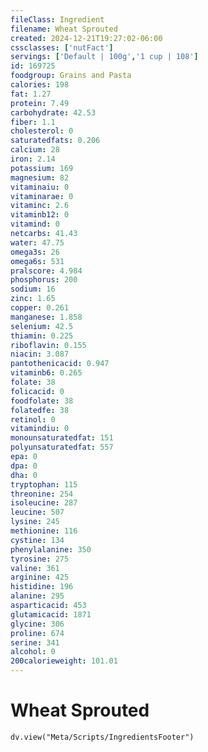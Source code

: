 ```yaml
---
fileClass: Ingredient
filename: Wheat Sprouted
created: 2024-12-21T19:27:02-06:00
cssclasses: ['nutFact']
servings: ['Default | 100g','1 cup | 108']
id: 169725
foodgroup: Grains and Pasta
calories: 198
fat: 1.27
protein: 7.49
carbohydrate: 42.53
fiber: 1.1
cholesterol: 0
saturatedfats: 0.206
calcium: 28
iron: 2.14
potassium: 169
magnesium: 82
vitaminaiu: 0
vitaminarae: 0
vitaminc: 2.6
vitaminb12: 0
vitamind: 0
netcarbs: 41.43
water: 47.75
omega3s: 26
omega6s: 531
pralscore: 4.984
phosphorus: 200
sodium: 16
zinc: 1.65
copper: 0.261
manganese: 1.858
selenium: 42.5
thiamin: 0.225
riboflavin: 0.155
niacin: 3.087
pantothenicacid: 0.947
vitaminb6: 0.265
folate: 38
folicacid: 0
foodfolate: 38
folatedfe: 38
retinol: 0
vitamindiu: 0
monounsaturatedfat: 151
polyunsaturatedfat: 557
epa: 0
dpa: 0
dha: 0
tryptophan: 115
threonine: 254
isoleucine: 287
leucine: 507
lysine: 245
methionine: 116
cystine: 134
phenylalanine: 350
tyrosine: 275
valine: 361
arginine: 425
histidine: 196
alanine: 295
asparticacid: 453
glutamicacid: 1871
glycine: 306
proline: 674
serine: 341
alcohol: 0
200calorieweight: 101.01
---
```


# Wheat Sprouted

```dataviewjs
dv.view("Meta/Scripts/IngredientsFooter")
```